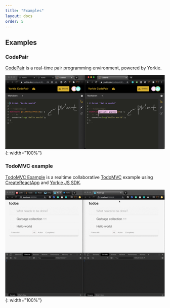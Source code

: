 ```yaml
---
title: "Examples"
layout: docs
order: 5
---
```


## Examples

### CodePair

[CodePair](https://codepair.yorkie.dev) is a real-time pair programming environment, powered by Yorkie.

![Yorkie CodePair](/images/codepair.png){: width="100%"}

### TodoMVC example

[TodoMVC Example](https://github.com/yorkie-team/yorkie-react-todomvc) is a realtime collaborative [TodoMVC](https://todomvc.com/) example using [CreateReactApp](https://reactjs.org/docs/create-a-new-react-app.html) and [Yorkie JS SDK](https://github.com/yorkie-team/yorkie-js-sdk).

![TodoMVC Example](/images/todomvc.gif){: width="100%"}
